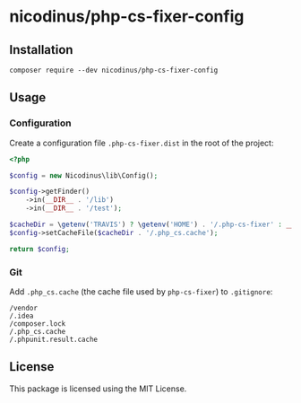 # nicodinus/php-cs-fixer-config

## Installation

```
composer require --dev nicodinus/php-cs-fixer-config
```

## Usage

### Configuration

Create a configuration file `.php-cs-fixer.dist` in the root of the project:

```php
<?php

$config = new Nicodinus\lib\Config();

$config->getFinder()
    ->in(__DIR__ . '/lib')
    ->in(__DIR__ . '/test');

$cacheDir = \getenv('TRAVIS') ? \getenv('HOME') . '/.php-cs-fixer' : __DIR__;
$config->setCacheFile($cacheDir . '/.php_cs.cache');

return $config;
```

### Git

Add `.php_cs.cache` (the cache file used by `php-cs-fixer`) to `.gitignore`:

```
/vendor
/.idea
/composer.lock
/.php_cs.cache
/.phpunit.result.cache
```

## License

This package is licensed using the MIT License.
